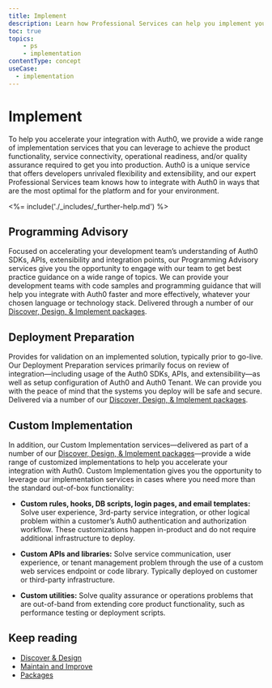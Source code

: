 ```yaml
---
title: Implement
description: Learn how Professional Services can help you implement your Auth0 solution.
toc: true
topics:
    - ps
    - implementation
contentType: concept
useCase:
  - implementation
---
```

# Implement

To help you accelerate your integration with Auth0, we provide a wide range of implementation services that you can leverage to achieve the product functionality, service connectivity, operational readiness, and/or quality assurance required to get you into production. Auth0 is a unique service that offers developers unrivaled flexibility and extensibility, and our expert Professional Services team knows how to integrate with Auth0 in ways that are the most optimal for the platform and for your environment.

<%= include('./_includes/_further-help.md') %>

## Programming Advisory

Focused on accelerating your development team’s understanding of Auth0 SDKs, APIs, extensibility and integration points, our Programming Advisory services give you the opportunity to engage with our team to get best practice guidance on a wide range of topics. We can provide your development teams with code samples and programming guidance that will help you integrate with Auth0 faster and more effectively, whatever your chosen language or technology stack. Delivered through a number of our [Discover, Design, & Implement packages](/services/packages#discover-design-and-implement-packages).    

## Deployment Preparation

Provides for validation on an implemented solution, typically prior to go-live. Our Deployment Preparation services primarily focus on review of integration&mdash;including usage of the Auth0 SDKs, APIs, and extensibility&mdash;as well as setup configuration of Auth0 and Auth0 Tenant. We can provide you with the peace of mind that the systems you deploy will be safe and secure. Delivered via a number of our [Discover, Design, & Implement packages](/services/packages#discover-design-and-implement-packages). 

## Custom Implementation

In addition, our Custom Implementation services&mdash;delivered as part of a number of our [Discover, Design, & Implement packages](/services/packages#discover-design-and-implement-packages)&mdash;provide a wide range of customized implementations to help you accelerate your integration with Auth0. Custom Implementation gives you the opportunity to leverage our implementation services in cases where you need more than the standard out-of-box functionality: 

* **Custom rules, hooks, DB scripts, login pages, and email templates:** Solve user experience, 3rd-party service integration, or other logical problem within a customer’s Auth0 authentication and authorization workflow. These customizations happen in-product and do not require additional infrastructure to deploy.

* **Custom APIs and libraries:** Solve service communication, user experience, or tenant management problem through the use of a custom web services endpoint or code library. Typically deployed on customer or third-party infrastructure.

* **Custom utilities:** Solve quality assurance or operations problems that are out-of-band from extending core product functionality, such as performance testing or deployment scripts.

## Keep reading

* [Discover & Design](/services/discover-and-design)
* [Maintain and Improve](/services/maintain-and-improve)
* [Packages](/services/packages)

